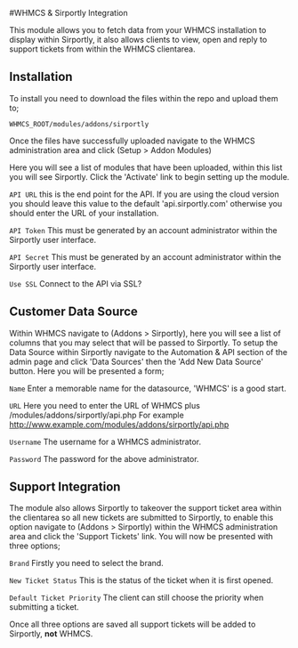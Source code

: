 #WHMCS & Sirportly Integration

This module allows you to fetch data from your WHMCS installation to display within Sirportly, it also allows clients to view, open and reply to support tickets from within the WHMCS clientarea.

## Installation

To install you need to download the files within the repo and upload them to;

```
WHMCS_ROOT/modules/addons/sirportly
```

Once the files have successfully uploaded navigate to the WHMCS administration area and click (Setup > Addon Modules)

Here you will see a list of modules that have been uploaded, within this list you will see Sirportly. Click the 'Activate' link to begin setting up the module.

`API URL` this is the end point for the API. If you are using the cloud version you should leave this value to the default 'api.sirportly.com' otherwise you should enter the URL of your installation.

`API Token` This must be generated by an account administrator within the Sirportly user interface.

`API Secret` This must be generated by an account administrator within the Sirportly user interface.

`Use SSL` Connect to the API via SSL?

## Customer Data Source

Within WHMCS navigate to (Addons > Sirportly), here you will see a list of columns that you may select that will be passed to Sirportly. To setup the Data Source within Sirportly navigate to the Automation & API section of the admin page and click 'Data Sources' then the 'Add New Data Source' button.
Here you will be presented a form;

`Name` Enter a memorable name for the datasource, 'WHMCS' is a good start.

`URL` Here you need to enter the URL of WHMCS plus /modules/addons/sirportly/api.php For example http://www.example.com/modules/addons/sirportly/api.php 

`Username` The username for a WHMCS administrator.

`Password` The password for the above administrator.

## Support Integration

The module also allows Sirportly to takeover the support ticket area within the clientarea so all new tickets are submitted to Sirportly, to enable this option navigate to (Addons > Sirportly) within the WHMCS administration area and click the 'Support Tickets' link. You will now be presented with three options;

`Brand` Firstly you need to select the brand.

`New Ticket Status` This is the status of the ticket when it is first opened.

`Default Ticket Priority` The client can still choose the priority when submitting a ticket.

Once all three options are saved all support tickets will be added to Sirportly, **not** WHMCS.
